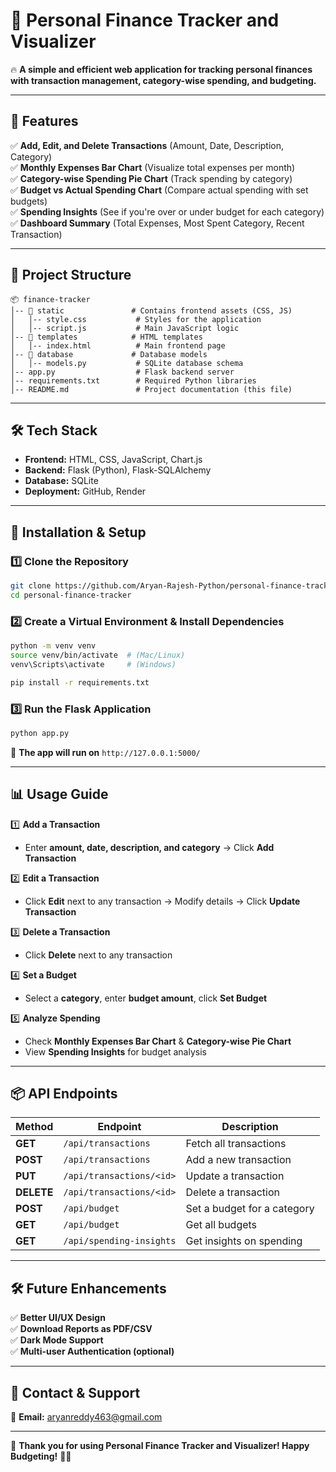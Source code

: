 # **📜 Personal Finance Tracker and Visualizer**  

🔥 **A simple and efficient web application for tracking personal finances with transaction management, category-wise spending, and budgeting.**  

---

## **🚀 Features**
✅ **Add, Edit, and Delete Transactions** (Amount, Date, Description, Category)  
✅ **Monthly Expenses Bar Chart** (Visualize total expenses per month)  
✅ **Category-wise Spending Pie Chart** (Track spending by category)  
✅ **Budget vs Actual Spending Chart** (Compare actual spending with set budgets)  
✅ **Spending Insights** (See if you're over or under budget for each category)  
✅ **Dashboard Summary** (Total Expenses, Most Spent Category, Recent Transaction)  

---

## **📂 Project Structure**
```
📦 finance-tracker
│-- 📂 static               # Contains frontend assets (CSS, JS)
│   │-- style.css           # Styles for the application
│   │-- script.js           # Main JavaScript logic
│-- 📂 templates            # HTML templates
│   │-- index.html          # Main frontend page
│-- 📂 database             # Database models
│   │-- models.py           # SQLite database schema
│-- app.py                  # Flask backend server
│-- requirements.txt        # Required Python libraries
│-- README.md               # Project documentation (this file)
```

---

## **🛠️ Tech Stack**
- **Frontend:** HTML, CSS, JavaScript, Chart.js  
- **Backend:** Flask (Python), Flask-SQLAlchemy  
- **Database:** SQLite  
- **Deployment:** GitHub, Render  

---

## **🚀 Installation & Setup**
### **1️⃣ Clone the Repository**
```bash
git clone https://github.com/Aryan-Rajesh-Python/personal-finance-tracker.git
cd personal-finance-tracker
```

### **2️⃣ Create a Virtual Environment & Install Dependencies**
```bash
python -m venv venv
source venv/bin/activate  # (Mac/Linux)
venv\Scripts\activate     # (Windows)

pip install -r requirements.txt
```

### **3️⃣ Run the Flask Application**
```bash
python app.py
```
🚀 **The app will run on** `http://127.0.0.1:5000/`  

---

## **📊 Usage Guide**
1️⃣ **Add a Transaction**  
- Enter **amount, date, description, and category** → Click **Add Transaction**  

2️⃣ **Edit a Transaction**  
- Click **Edit** next to any transaction → Modify details → Click **Update Transaction**  

3️⃣ **Delete a Transaction**  
- Click **Delete** next to any transaction  

4️⃣ **Set a Budget**  
- Select a **category**, enter **budget amount**, click **Set Budget**  

5️⃣ **Analyze Spending**  
- Check **Monthly Expenses Bar Chart** & **Category-wise Pie Chart**  
- View **Spending Insights** for budget analysis  

---

## **📦 API Endpoints**
| Method | Endpoint                 | Description |
|--------|--------------------------|-------------|
| **GET**  | `/api/transactions`      | Fetch all transactions |
| **POST** | `/api/transactions`      | Add a new transaction |
| **PUT**  | `/api/transactions/<id>` | Update a transaction |
| **DELETE** | `/api/transactions/<id>` | Delete a transaction |
| **POST** | `/api/budget`            | Set a budget for a category |
| **GET**  | `/api/budget`            | Get all budgets |
| **GET**  | `/api/spending-insights` | Get insights on spending |

---

## **🛠️ Future Enhancements**
✅ **Better UI/UX Design**  
✅ **Download Reports as PDF/CSV**  
✅ **Dark Mode Support**  
✅ **Multi-user Authentication (optional)**  

---

## **📩 Contact & Support**
📧 **Email:** aryanreddy463@gmail.com   

---

🎉 **Thank you for using Personal Finance Tracker and Visualizer! Happy Budgeting!** 🚀🔥

